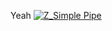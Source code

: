 Yeah
[![Z_Simple Pipe](https://github.com/dtbuegeCS50/greetings-add/actions/workflows/pipeline.yml/badge.svg)](https://github.com/dtbuegeCS50/greetings-add/actions/workflows/pipeline.yml)
